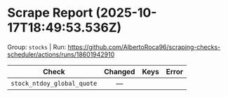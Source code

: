 # Scrape Report (2025-10-17T18:49:53.536Z)

Group: `stocks`  |  Run: https://github.com/AlbertoRoca96/scraping-checks-scheduler/actions/runs/18601942910

| Check | Changed | Keys | Error |
|---|:---:|:--|:--|
| `stock_ntdoy_global_quote` | — |  |  |
